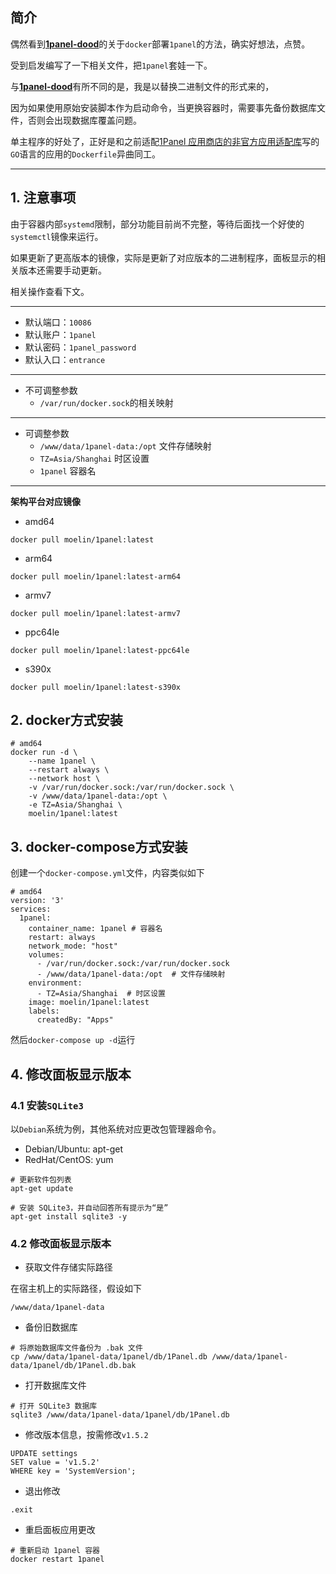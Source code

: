 ## 简介

偶然看到[**1panel-dood**](https://github.com/tangger2000/1panel-dood)的关于`docker`部署`1panel`的方法，确实好想法，点赞。

受到启发编写了一下相关文件，把`1panel`套娃一下。

与[**1panel-dood**](https://github.com/tangger2000/1panel-dood)有所不同的是，我是以替换二进制文件的形式来的，

因为如果使用原始安装脚本作为启动命令，当更换容器时，需要事先备份数据库文件，否则会出现数据库覆盖问题。

单主程序的好处了，正好是和之前适配[1Panel 应用商店的非官方应用适配库](https://github.com/okxlin/appstore)写的`GO`语言的应用的`Dockerfile`异曲同工。

***
## 1. 注意事项

由于容器内部`systemd`限制，部分功能目前尚不完整，等待后面找一个好使的`systemctl`镜像来运行。

如果更新了更高版本的镜像，实际是更新了对应版本的二进制程序，面板显示的相关版本还需要手动更新。

相关操作查看下文。
***
- 默认端口：`10086`
- 默认账户：`1panel`
- 默认密码：`1panel_password`
- 默认入口：`entrance`
***
- 不可调整参数
  - `/var/run/docker.sock`的相关映射
 ***
- 可调整参数
  - `/www/data/1panel-data:/opt`                        文件存储映射
  - `TZ=Asia/Shanghai`                        时区设置
  - `1panel`                          容器名
***
**架构平台对应镜像**
- amd64
```
docker pull moelin/1panel:latest
```
- arm64
```
docker pull moelin/1panel:latest-arm64
```
- armv7
```
docker pull moelin/1panel:latest-armv7
```
- ppc64le
```
docker pull moelin/1panel:latest-ppc64le
```
- s390x
```
docker pull moelin/1panel:latest-s390x
```
## 2. docker方式安装
```
# amd64
docker run -d \
    --name 1panel \
    --restart always \
    --network host \
    -v /var/run/docker.sock:/var/run/docker.sock \
    -v /www/data/1panel-data:/opt \
    -e TZ=Asia/Shanghai \
    moelin/1panel:latest
```

## 3. docker-compose方式安装

创建一个`docker-compose.yml`文件，内容类似如下
```
# amd64
version: '3'
services:
  1panel:
    container_name: 1panel # 容器名
    restart: always
    network_mode: "host"
    volumes:
      - /var/run/docker.sock:/var/run/docker.sock
      - /www/data/1panel-data:/opt  # 文件存储映射
    environment:
      - TZ=Asia/Shanghai  # 时区设置
    image: moelin/1panel:latest
    labels:  
      createdBy: "Apps"
```

然后`docker-compose up -d`运行

## 4. 修改面板显示版本
### 4.1 安装`SQLite3`

以`Debian`系统为例，其他系统对应更改包管理器命令。
- Debian/Ubuntu: apt-get
- RedHat/CentOS: yum

```
# 更新软件包列表
apt-get update

# 安装 SQLite3，并自动回答所有提示为“是”
apt-get install sqlite3 -y
```
### 4.2 修改面板显示版本
- 获取文件存储实际路径

在宿主机上的实际路径，假设如下
```
/www/data/1panel-data
```

- 备份旧数据库
```
# 将原始数据库文件备份为 .bak 文件
cp /www/data/1panel-data/1panel/db/1Panel.db /www/data/1panel-data/1panel/db/1Panel.db.bak
```

- 打开数据库文件
```
# 打开 SQLite3 数据库
sqlite3 /www/data/1panel-data/1panel/db/1Panel.db
```

- 修改版本信息，按需修改`v1.5.2`
```
UPDATE settings
SET value = 'v1.5.2'
WHERE key = 'SystemVersion';
```

- 退出修改
```
.exit
```
- 重启面板应用更改
```
# 重新启动 1panel 容器
docker restart 1panel
```
